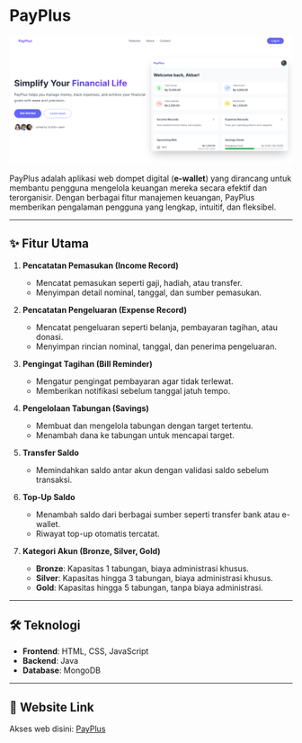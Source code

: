 # PayPlus

![Tampilan Website](Ui.png)

PayPlus adalah aplikasi web dompet digital (**e-wallet**) yang dirancang untuk membantu pengguna mengelola keuangan mereka secara efektif dan terorganisir. Dengan berbagai fitur manajemen keuangan, PayPlus memberikan pengalaman pengguna yang lengkap, intuitif, dan fleksibel.

---

## ✨ Fitur Utama

1. **Pencatatan Pemasukan (Income Record)**

   - Mencatat pemasukan seperti gaji, hadiah, atau transfer.
   - Menyimpan detail nominal, tanggal, dan sumber pemasukan.

2. **Pencatatan Pengeluaran (Expense Record)**

   - Mencatat pengeluaran seperti belanja, pembayaran tagihan, atau donasi.
   - Menyimpan rincian nominal, tanggal, dan penerima pengeluaran.

3. **Pengingat Tagihan (Bill Reminder)**

   - Mengatur pengingat pembayaran agar tidak terlewat.
   - Memberikan notifikasi sebelum tanggal jatuh tempo.

4. **Pengelolaan Tabungan (Savings)**

   - Membuat dan mengelola tabungan dengan target tertentu.
   - Menambah dana ke tabungan untuk mencapai target.

5. **Transfer Saldo**

   - Memindahkan saldo antar akun dengan validasi saldo sebelum transaksi.

6. **Top-Up Saldo**

   - Menambah saldo dari berbagai sumber seperti transfer bank atau e-wallet.
   - Riwayat top-up otomatis tercatat.

7. **Kategori Akun (Bronze, Silver, Gold)**
   - **Bronze**: Kapasitas 1 tabungan, biaya administrasi khusus.
   - **Silver**: Kapasitas hingga 3 tabungan, biaya administrasi khusus.
   - **Gold**: Kapasitas hingga 5 tabungan, tanpa biaya administrasi.

---

## 🛠️ Teknologi

- **Frontend**: HTML, CSS, JavaScript
- **Backend**: Java
- **Database**: MongoDB

---

## 🔗 Website Link

Akses web disini: [PayPlus](https://faustaakbar.github.io/PayPlus/)
